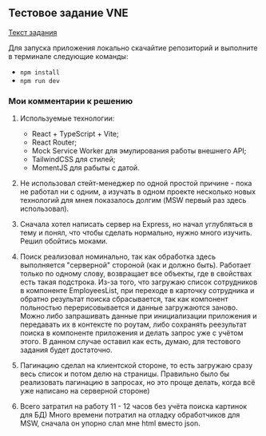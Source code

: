 ## Тестовое задание VNE

[Текст задания](https://github.com/DmitriyNov/test-task-QPD/blame/master/public/Task_text.md)

Для запуска приложения локально скачайтие репозиторий и выполните в терминале следующие команды:
- `npm install`
- `npm run dev`

### Мои комментарии к решению

1. Используемые технологии: 
    - React + TypeScript + Vite;
    - React Router;
    - Mock Service Worker для эмулирования работы внешнего API;
    - TailwindCSS для стилей;
    - MomentJS для рабыты с датой.

2. Не использовал стейт-менеджер по одной простой причине - пока не работал ни с одним, а изучать в одном проекте несколько новых технологий для мнея показалось долгим (MSW первый раз здесь использовал).

3. Сначала хотел написать сервер на Express, но начал углубляться в тему и понял, что чтобы сделать нормально, нужно много изучить. Решил обойтись моками.

4. Поиск реализовал номинально, так как обработка здесь выполняется "серверной" стороной (как и должно быть). Работает только по одному слову, возвращает все объекты, где в свойствах есть такая подстрока. Из-за того, что загружаю список сотрудников в компоненте EmployeesList, при переходе в карточку сотрудника и обратно результат поиска сбрасывается, так как компонент польностью перерисовывается и данные загружаются заново. Можно либо запрашивать данные при инициализации приложения и передавать их в контексте по роутам, либо сохранять реезультат поиска в компоненте приложения и делать запрос уже с учётом этого. В данном случае оставил как есть, думаю, для тестового задания будет достаточно.

5. Пагинацию сделал на клиентской стороне, то есть загружаю сразу весь список и потом делю на страницы. Правильно было бы реализовать пагинацию в запросах, но это проще делать, когда всё уже написано на серверной стороне)

6. Всего затратил на работу 11 - 12 часов без учёта поиска картинок для БД) Много времени потратил на отладку обработчиков для MSW, сначала он упорно слал мне html вместо json.